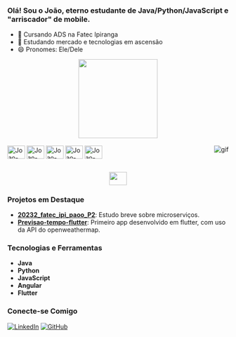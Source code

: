 ### Olá! Sou o João, eterno estudante de Java/Python/JavaScript e "arriscador" de mobile.

- 🔭 Cursando ADS na Fatec Ipiranga
- 🌱 Estudando mercado e tecnologias em ascensão
- 😄 Pronomes: Ele/Dele

<div align="center">
  <a href="https://github.com/JoaoBSilva98">
    <img height="180em" src="https://github-readme-stats.vercel.app/api/top-langs/?username=JoaoBSilva98&layout=compact&langs_count=16&theme=dark"/>
  </a>
</div>

<div style="display: inline_block"><br>
  <img align="center" alt="Joao-Java" height="30" width="40" src="https://cdn.jsdelivr.net/gh/devicons/devicon/icons/java/java-plain.svg">
  <img align="center" alt="Joao-Python" height="30" width="40" src="https://cdn.jsdelivr.net/gh/devicons/devicon/icons/python/python-original.svg">
  <img align="center" alt="Joao-Angular" height="30" width="40" src="https://cdn.jsdelivr.net/gh/devicons/devicon/icons/angularjs/angularjs-plain.svg">
  <img align="center" alt="Joao-JavaScript" height="30" width="40" src="https://cdn.jsdelivr.net/gh/devicons/devicon/icons/javascript/javascript-plain.svg">
  <img align="center" alt="Joao-Flutter" height="30" width="40" src="https://cdn.jsdelivr.net/gh/devicons/devicon/icons/flutter/flutter-plain.svg">
  <img align="right" alt="gif" src="https://cdn.discordapp.com/attachments/562207606098362371/1182007023148204072/catto.gif?ex=658320d2&is=6570abd2&hm=3bf371580b80c14c4a4b9ef21c159d71a15e3d819072a2d2711fe9819c41468d">
</div>

##

<div align="center">
  <a href="https://www.linkedin.com/in/joão-victor-barbosa-da-silva-b79185150/" target="_blank"><img height="30" width="40" src="https://cdn.jsdelivr.net/gh/devicons/devicon/icons/linkedin/linkedin-original.svg"></a>
</div>

### Projetos em Destaque

- **[20232_fatec_ipi_paoo_P2]([link](https://github.com/JoaoBSilva98/20232_fatec_ipi_paoo_P2))**: Estudo breve sobre microserviços.
- **[Previsao-tempo-flutter]([link](https://github.com/JoaoBSilva98/Previsao-tempo-flutter))**: Primeiro app desenvolvido em flutter, com uso da API do openweathermap.

### Tecnologias e Ferramentas

- **Java**
- **Python**
- **JavaScript**
- **Angular**
- **Flutter**

### Conecte-se Comigo

[![LinkedIn](https://img.shields.io/badge/LinkedIn-blue?logo=linkedin&logoColor=white)](https://www.linkedin.com/in/joão-victor-barbosa-da-silva-b79185150/)
[![GitHub](https://img.shields.io/badge/GitHub-black?logo=github&logoColor=white)](https://github.com/JoaoBSilva98)
